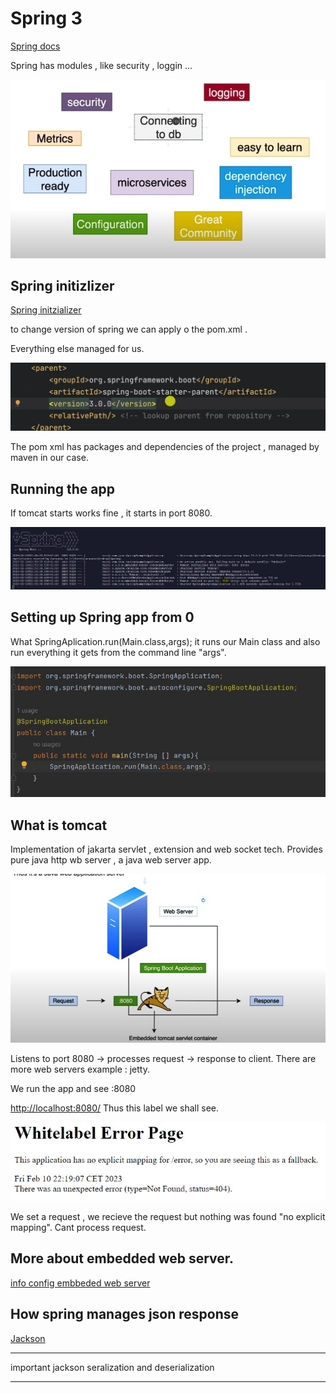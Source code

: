 # Spring 3

[Spring docs](https://spring.io/projects/spring-boot)

Spring has modules , like security , loggin ...

![alt](./img/alt.jpg)

## Spring initizlizer

[Spring initzializer](https://start.spring.io/)

to change version of spring we can apply o the pom.xml .

Everything else managed for us.

![](./img/pom.jpg)

The pom xml has packages and dependencies of the project , managed by maven in our case.


## Running the app


If tomcat starts works fine , it starts in port 8080.

![alt](./img/tom.jpg)


## Setting up Spring app from 0
What SpringAplication.run(Main.class,args); it runs our Main class and also run everything it gets from the command line "args".

![alt](./img/setupSpring.jpg)

## What is tomcat

Implementation of jakarta servlet , extension and web socket tech.
Provides pure java http wb server , a java web server app.

![alt](./img/tomcat.jpg)

Listens to port 8080 -> processes request -> response to client.
There are more web servers example : jetty.

We run the app and see :8080

[http://localhost:8080/](http://localhost:8080/)
Thus this label we shall see.

![alt](./img/white.jpg)

We set a request , we recieve the request but nothing was found "no explicit mapping".
Cant process request.


## More about embedded web server.
[info config embbeded web server](https://docs.spring.io/spring-boot/docs/current/reference/html/howto.html#howto.webserver)

## How spring manages json response

[Jackson](https://github.com/FasterXML/jackson)

----------
important jackson seralization and deserialization

----------

